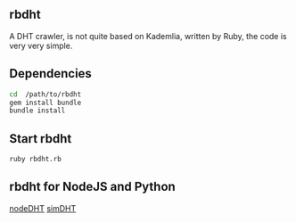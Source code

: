 ## rbdht
A DHT crawler, is not quite based on Kademlia, written by Ruby, the code is very very simple.

## Dependencies
```bash
cd  /path/to/rbdht
gem install bundle
bundle install
```

## Start rbdht
```bash
ruby rbdht.rb
```

## rbdht for NodeJS and Python
[nodeDHT](https://github.com/old-woman/nodeDHT)
[simDHT](https://github.com/old-woman/simDHT)
